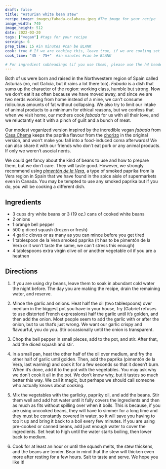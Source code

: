 ```yaml
---
draft: false
title: "Asturian white bean stew"
recipe_image: images/fabada-calabaza.jpeg #The image for your recipe
image_width: 740
image_height: 512
date: 2022-03-20
tags: ["vegan"] #tags for your recipe
servings: 6
prep_time: 15 #in minutes #can be BLANK
cook: true # If we are cooking this, leave true, if we are cooling set to false
cook_time: "45 - 75+"  #in minutes #can be BLANK

# For ingredient subheadings (if you use them), please use the h4 header.  For print view I have those elements targeted
---
```


Both of us were born and raised in the Northwestern region of Spain called Asturias (no, not Galicia, but it rains a lot there too). *Fabada* is a dish that sums up the character of the region: working class, humble but strong. Now we don’t eat it as often because we have moved away, and since we are two nerds working from home instead of a mine, we can’t consume ridiculous amounts of fat without collapsing. We also try to limit our intake of animal products to a minimum for ethical reasons, but we confess that when we visit home, our mothers cook *fabada* for us with all their love, and we reluctantly eat it with a pinch of guilt and a bunch of meat.

Our modest veganized version inspired by the incredible vegan *fabada* from [Casa Chema](https://www.casachema.com/) keeps the paprika flavour from the [chorizo](https://en.wikipedia.org/wiki/Chorizo) in the original version, and won’t make you fall into a food-induced coma afterwards! We can also share it with our friends who don’t eat pork or any animal products. If only we weren’t asocial nerds.

We could get fancy about the kind of beans to use and how to prepare them, but we don’t care. They will taste good. However, we strongly recommend using [*pimentón de la Vera*](https://eu.wikipedia.org/wiki/La_Verako_piperrauts#/media/Fitxategi:Piment%C3%B3n_de_la_Vera.jpg), a type of smoked paprika from la Vera region in Spain that we have found in the spice aisle of supermarkets even in Canada. You may be tempted to use any smoked paprika but if you do, you will be cooking a different dish.

## Ingredients

- 3 cups dry white beans or 3 (19 oz.) cans of cooked white beans
- 2 onions
- 1 orange bell pepper
- 500 g diced squash (frozen or fresh)
- 4 garlic cloves or as many as you can mince before you get tired
- 1 tablespoon de la Vera smoked paprika (it has to be pimentón de la Vera or it won’t taste the same, we can’t stress this enough)
- 4 tablespoons extra virgin olive oil or another vegetable oil if you are a heathen


## Directions

1. If you are using dry beans, leave them to soak in abundant cold water the night before. The day you are making the recipe, drain the remaining water, and reserve. 

2. Mince the garlic and onions. Heat half the oil (two tablespoons) over medium in the biggest pot you have in your house, fry (Gabriel refuses to use distorted French expressions) half the garlic until it’s golden, and then add the onion. Most people seem to add the garlic with or after the onion, but to us that’s just wrong. We want our garlic crispy and flavourful, you do you. Stir occasionally until the onion is transparent.

3. Chop the bell pepper in small pieces, add to the pot, and stir. After that, add the diced squash and stir.

4. In a small pan, heat the other half of the oil over medium, and fry the other half of garlic until golden. Then, add the paprika (pimentón de la Vera, last warning) and cook it for a few seconds so that it doesn’t burn. When it’s done, add it to the pot with the vegetables. You may ask why we don’t cook it all in the pot. We don’t know why, but it tastes so much better this way. We call it magic, but perhaps we should call someone who actually knows about cooking.

5. Mix the vegetables with the garlicky, papriky oil, and add the beans. Stir them well and add hot water until it fully covers the ingredients and then as much as fits without spilling over when it boils. This is because, if you are using uncooked beans, they will have to simmer for a long time and they must be constantly covered in water, so it will save you having to top it up and bring it back to a boil every few minutes. If you are using pre-cooked or canned beans, add just enough water to cover the ingredients. Set heat to high until the water starts boiling, then lower back to medium. 

6. Cook for at least an hour or until the squash melts, the stew thickens, and the beans are tender. Bear in mind that the stew will thicken even more after resting for a few hours. Salt to taste and serve. We hope you like it!
